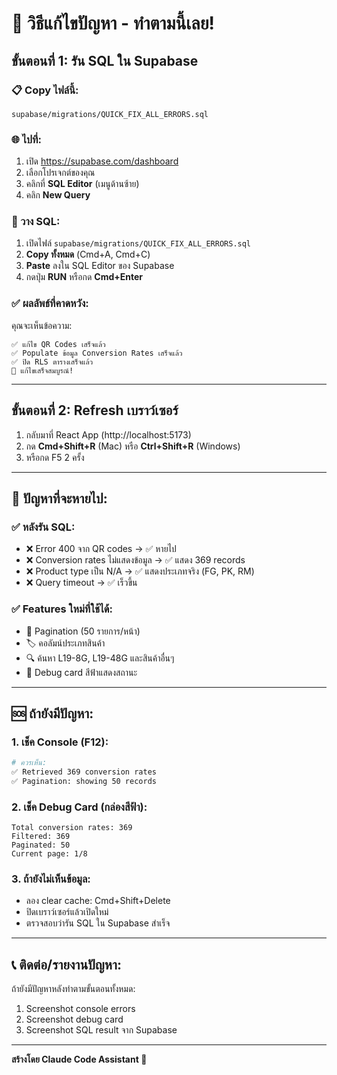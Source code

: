 # 🚀 วิธีแก้ไขปัญหา - ทำตามนี้เลย!

## ขั้นตอนที่ 1: รัน SQL ใน Supabase

### 📋 Copy ไฟล์นี้:
```
supabase/migrations/QUICK_FIX_ALL_ERRORS.sql
```

### 🌐 ไปที่:
1. เปิด https://supabase.com/dashboard
2. เลือกโปรเจกต์ของคุณ
3. คลิกที่ **SQL Editor** (เมนูด้านซ้าย)
4. คลิก **New Query**

### 📝 วาง SQL:
1. เปิดไฟล์ `supabase/migrations/QUICK_FIX_ALL_ERRORS.sql`
2. **Copy ทั้งหมด** (Cmd+A, Cmd+C)
3. **Paste** ลงใน SQL Editor ของ Supabase
4. กดปุ่ม **RUN** หรือกด **Cmd+Enter**

### ✅ ผลลัพธ์ที่คาดหวัง:
คุณจะเห็นข้อความ:
```
✅ แก้ไข QR Codes เสร็จแล้ว
✅ Populate ข้อมูล Conversion Rates เสร็จแล้ว
✅ ปิด RLS ตารางเสร็จแล้ว
🎉 แก้ไขเสร็จสมบูรณ์!
```

---

## ขั้นตอนที่ 2: Refresh เบราว์เซอร์

1. กลับมาที่ React App (http://localhost:5173)
2. กด **Cmd+Shift+R** (Mac) หรือ **Ctrl+Shift+R** (Windows)
3. หรือกด F5 2 ครั้ง

---

## 🎯 ปัญหาที่จะหายไป:

### ✅ หลังรัน SQL:
- ❌ Error 400 จาก QR codes → ✅ หายไป
- ❌ Conversion rates ไม่แสดงข้อมูล → ✅ แสดง 369 records
- ❌ Product type เป็น N/A → ✅ แสดงประเภทจริง (FG, PK, RM)
- ❌ Query timeout → ✅ เร็วขึ้น

### ✅ Features ใหม่ที่ใช้ได้:
- 📄 Pagination (50 รายการ/หน้า)
- 🏷️ คอลัมน์ประเภทสินค้า
- 🔍 ค้นหา L19-8G, L19-48G และสินค้าอื่นๆ
- 🎨 Debug card สีฟ้าแสดงสถานะ

---

## 🆘 ถ้ายังมีปัญหา:

### 1. เช็ค Console (F12):
```bash
# ควรเห็น:
✅ Retrieved 369 conversion rates
✅ Pagination: showing 50 records
```

### 2. เช็ค Debug Card (กล่องสีฟ้า):
```
Total conversion rates: 369
Filtered: 369
Paginated: 50
Current page: 1/8
```

### 3. ถ้ายังไม่เห็นข้อมูล:
- ลอง clear cache: Cmd+Shift+Delete
- ปิดเบราว์เซอร์แล้วเปิดใหม่
- ตรวจสอบว่ารัน SQL ใน Supabase สำเร็จ

---

## 📞 ติดต่อ/รายงานปัญหา:

ถ้ายังมีปัญหาหลังทำตามขั้นตอนทั้งหมด:
1. Screenshot console errors
2. Screenshot debug card
3. Screenshot SQL result จาก Supabase

---

**สร้างโดย Claude Code Assistant 🤖**
